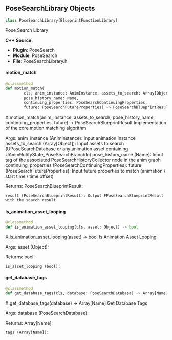## PoseSearchLibrary Objects

```python
class PoseSearchLibrary(BlueprintFunctionLibrary)
```

Pose Search Library

**C++ Source:**

- **Plugin**: PoseSearch
- **Module**: PoseSearch
- **File**: PoseSearchLibrary.h

<a id="unreal.PoseSearchLibrary.motion_match"></a>

#### motion_match

```python
@classmethod
def motion_match(
        cls, anim_instance: AnimInstance, assets_to_search: Array[Object],
        pose_history_name: Name,
        continuing_properties: PoseSearchContinuingProperties,
        future: PoseSearchFutureProperties) -> PoseSearchBlueprintResult
```

X.motion_match(anim_instance, assets_to_search, pose_history_name, continuing_properties, future) -> PoseSearchBlueprintResult
Implementation of the core motion matching algorithm

Args:
    anim_instance (AnimInstance): Input animation instance
    assets_to_search (Array[Object]): Input assets to search (UPoseSearchDatabase or any animation asset containing UAnimNotifyState_PoseSearchBranchIn)
    pose_history_name (Name): Input tag of the associated PoseSearchHistoryCollector node in the anim graph
    continuing_properties (PoseSearchContinuingProperties): 
    future (PoseSearchFutureProperties): Input future properties to match (animation / start time / time offset)

Returns:
    PoseSearchBlueprintResult: 

    result (PoseSearchBlueprintResult): Output FPoseSearchBlueprintResult with the search result

<a id="unreal.PoseSearchLibrary.is_animation_asset_looping"></a>

#### is_animation_asset_looping

```python
@classmethod
def is_animation_asset_looping(cls, asset: Object) -> bool
```

X.is_animation_asset_looping(asset) -> bool
Is Animation Asset Looping

Args:
    asset (Object): 

Returns:
    bool: 

    is_asset_looping (bool):

<a id="unreal.PoseSearchLibrary.get_database_tags"></a>

#### get_database_tags

```python
@classmethod
def get_database_tags(cls, database: PoseSearchDatabase) -> Array[Name]
```

X.get_database_tags(database) -> Array[Name]
Get Database Tags

Args:
    database (PoseSearchDatabase): 

Returns:
    Array[Name]: 

    tags (Array[Name]):

<a id="unreal.InsightsSkeletalMeshComponent"></a>